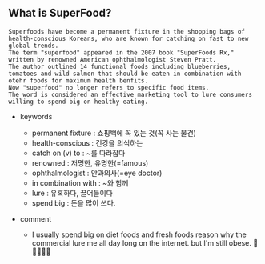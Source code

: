 ## What is SuperFood?

```
Superfoods have become a permanent fixture in the shopping bags of
health-conscious Koreans, who are known for catching on fast to new
global trends.
The term "superfood" appeared in the 2007 book "SuperFoods Rx,"
written by renowned American ophthalmologist Steven Pratt.
The author outlined 14 functional foods including blueberries,
tomatoes and wild salmon that should be eaten in combination with
otehr foods for maximum health benfits.
Now "superfood" no longer refers to specific food items.
The word is considered an effective marketing tool to lure consumers
willing to spend big on healthy eating.

```

* keywords
  - permanent fixture : 쇼핑백에 꼭 있는 것(꼭 사는 물건)
  - health-conscious : 건강을 의식하는
  - catch on (v) to : ~를 따라잡다
  - renowned : 저명한, 유명한(=famous)
  - ophthalmologist : 안과의사(=eye doctor)
  - in combination with : ~와 함께
  - lure : 유혹하다, 끌어들이다
  - spend big : 돈을 많이 쓰다.

* comment
  - I usually spend big on diet foods and fresh foods reason why the commercial lure me all day long on the internet. but I'm still obese. 🐷🐷🐷🐷🐷
